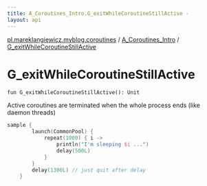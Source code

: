 ```yaml
---
title: A_Coroutines_Intro.G_exitWhileCoroutineStillActive - 
layout: api
---
```


<div class='api-docs-breadcrumbs'><a href="../index.html">pl.mareklangiewicz.myblog.coroutines</a> / <a href="index.html">A_Coroutines_Intro</a> / <a href=".">G_exitWhileCoroutineStillActive</a></div>

# G_exitWhileCoroutineStillActive

<div class="signature"><code><span class="keyword">fun </span><span class="identifier">G_exitWhileCoroutineStillActive</span><span class="symbol">(</span><span class="symbol">)</span><span class="symbol">: </span><span class="identifier">Unit</span></code></div>

Active coroutines are terminated when the whole process ends (like daemon threads)

``` kotlin
sample {
        launch(CommonPool) {
            repeat(1000) { i ->
                println("I'm sleeping $i ...")
                delay(500L)
            }
        }
        delay(1300L) // just quit after delay
    }
```

